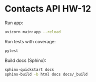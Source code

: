 # Contacts API HW-12

Run app:

```bash
uvicorn main:app --reload
```

Run tests with coverage:

```bash
pytest
```

Build docs (Sphinx):

```bash
sphinx-quickstart docs
sphinx-build -b html docs docs/_build
``` 

